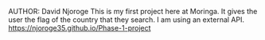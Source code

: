 AUTHOR: David Njoroge
This is my first project here at Moringa. It gives the user the flag of the country that they search.
I am using an external API.
 https://njoroge35.github.io/Phase-1-project
